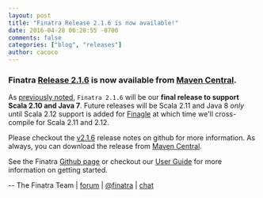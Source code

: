```yaml
---
layout: post
title: "Finatra Release 2.1.6 is now available!"
date: 2016-04-28 06:28:55 -0700
comments: false
categories: ["blog", "releases"]
author: cacoco
---
```


###  Finatra [Release 2.1.6](https://github.com/twitter/finatra/releases/tag/v2.1.6) is now available from [Maven Central][maven-central].

As [previously noted](/finatra/blog/2016/04/26/announcing-our-final-scala-2-dot-10-and-java-7-release/), `Finatra 2.1.6` will be our **final release to support Scala 2.10 and Java 7**. Future releases will be Scala 2.11 and Java 8 *only* until Scala 2.12 support is added for [Finagle](https://github.com/twitter/finagle) at which time we'll cross-compile for Scala 2.11 and 2.12.

Please checkout the [v2.1.6](https://github.com/twitter/finatra/releases/tag/finatra-2.1.6) release notes on github for more information. As always, you can download the release from [Maven Central][maven-central].

See the Finatra [Github page](https://github.com/twitter/finatra) or checkout our [User Guide](/finatra/user-guide) for more information on getting started.

-- The Finatra Team | [forum](https://groups.google.com/forum/#!forum/finatra-users) | [@finatra](https://twitter.com/finatra) | [chat](https://gitter.im/twitter/finatra)

[maven-central]: http://search.maven.org/#search%7Cga%7C1%7Cg%3A%22com.twitter.finatra%22%20AND%20v%3A%222.1.6%22
